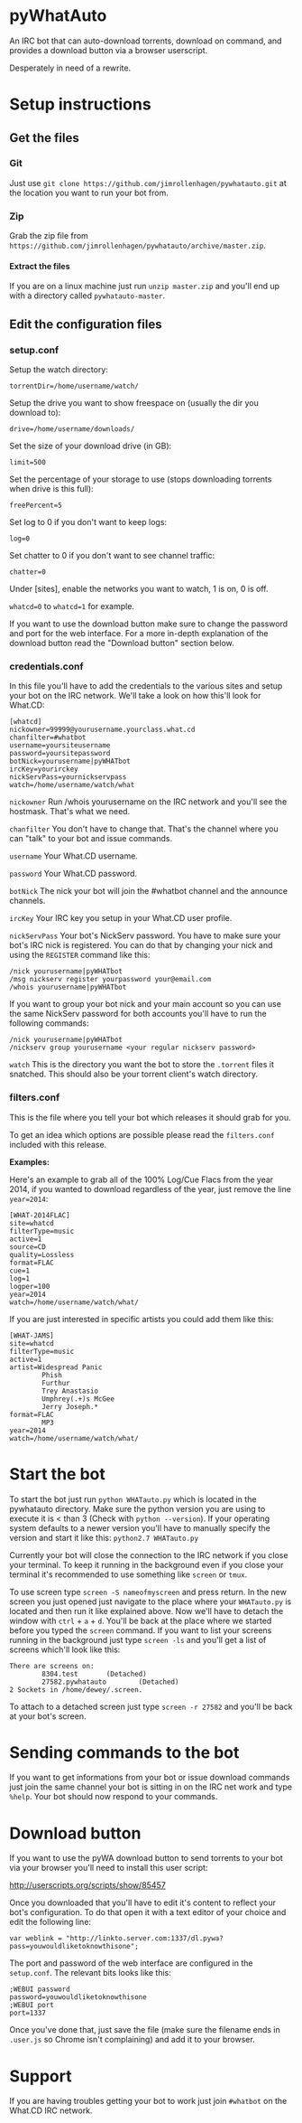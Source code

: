 # pyWhatAuto

An IRC bot that can auto-download torrents, download on command, and provides a download button via a browser userscript.

Desperately in need of a rewrite.

# Setup instructions

## Get the files

### Git

Just use `git clone https://github.com/jimrollenhagen/pywhatauto.git` at the location you want to run your bot from.

### Zip

Grab the zip file from `https://github.com/jimrollenhagen/pywhatauto/archive/master.zip`.

#### Extract the files

If you are on a linux machine just run `unzip master.zip` and you'll end up with a directory called `pywhatauto-master`.

## Edit the configuration files

### setup.conf

Setup the watch directory:
 
    torrentDir=/home/username/watch/
 
Setup the drive you want to show freespace on (usually the dir you download to):
 
    drive=/home/username/downloads/
 
Set the size of your download drive (in GB):
 
    limit=500
 
Set the percentage of your storage to use (stops downloading torrents when drive is this full):
 
    freePercent=5
 
Set log to 0 if you don't want to keep logs:
 
    log=0
 
Set chatter to 0 if you don't want to see channel traffic:
 
    chatter=0
 
Under [sites], enable the networks you want to watch, 1 is on, 0 is off.
 
`whatcd=0` to `whatcd=1` for example.

If you want to use the download button make sure to change the password and port for the web interface. For a more in-depth explanation of the download button read the "Download button" section below.

### credentials.conf

In this file you'll have to add the credentials to the various sites and setup your bot on the IRC network. We'll take a look on how this'll look for What.CD:

    [whatcd]
    nickowner=99999@yourusername.yourclass.what.cd
    chanfilter=#whatbot
    username=yoursiteusername
    password=yoursitepassword
    botNick=yourusername|pyWHATbot
    ircKey=yourirckey
    nickServPass=yournickservpass
    watch=/home/username/watch/what
    
`nickowner`
Run /whois yourusername on the IRC network and you'll see the hostmask. That's what we need.

`chanfilter`
You don't have to change that. That's the channel where you can "talk" to your bot and issue commands.

`username`
Your What.CD username.

`password`
Your What.CD password.

`botNick`
The nick your bot will join the #whatbot channel and the announce channels.

`ircKey`
Your IRC key you setup in your What.CD user profile.

`nickServPass`
Your bot's NickServ password. You have to make sure your bot's IRC nick is registered. You can do that  by changing your nick and using the `REGISTER` command like this:

    /nick yourusername|pyWHATbot
    /msg nickserv register yourpassword your@email.com
    /whois yourusername|pyWHATbot

If you want to group your bot nick and your main account so you can use the same NickServ password for both accounts you'll have to run the following commands:

    /nick yourusername|pyWHATbot
    /nickserv group yourusername <your regular nickserv password>
    
    
`watch`
This is the directory you want the bot to store the `.torrent` files it snatched. This should also be your torrent client's watch directory.

### filters.conf

This is the file where you tell your bot which releases it should grab for you.

To get an idea which options are possible please read the `filters.conf` included with this release.

**Examples:**

Here's an example to grab all of the 100% Log/Cue Flacs from the year 2014, if you wanted to download regardless of the year, just remove the line `year=2014`:
 
    [WHAT-2014FLAC]
    site=whatcd
    filterType=music
    active=1
    source=CD
    quality=Lossless
    format=FLAC
    cue=1
    log=1
    logper=100
    year=2014
    watch=/home/username/watch/what/
    
If you are just interested in specific artists you could add them like this:

    [WHAT-JAMS]
    site=whatcd
    filterType=music
    active=1
    artist=Widespread Panic
            Phish
            Furthur
            Trey Anastasio
            Umphrey(.+)s McGee
            Jerry Joseph.*
    format=FLAC
            MP3
    year=2014
    watch=/home/username/watch/what/
    
# Start the bot

To start the bot just run `python WHATauto.py` which is located in the pywhatauto directory. Make sure the python version you are using to execute it is < than 3 (Check with `python --version`). If your operating system defaults to a newer version you'll have to manually specify the version and start it like this: `python2.7 WHATauto.py`
 
Currently your bot will close the connection to the IRC network if you close your terminal. To keep it running in the background even if you close your terminal it's recommended to use something like `screen` or `tmux`.

To use screen type `screen -S nameofmyscreen` and press return. In the new screen you just opened just navigate to the place where your `WHATauto.py` is located and then run it like explained above. Now we'll have to detach the window with `ctrl` + `a` + `d`. You'll be back at the place where we started before you typed the `screen` command. If you want to list your screens running in the background just type `screen -ls` and you'll get a list of screens which'll look like this:

    There are screens on:
            8304.test       (Detached)
            27582.pywhatauto        (Detached)
    2 Sockets in /home/dewey/.screen.

To attach to a detached screen just type `screen -r 27582` and you'll be back at your bot's screen.

# Sending commands to the bot

If you want to get informations from your bot or issue download commands just join the same channel your bot is sitting in on the IRC net work and type `%help`. Your bot should now respond to your commands.

# Download button

If you want to use the pyWA download button to send torrents to your bot via your browser you'll need to install this user script:

http://userscripts.org/scripts/show/85457

Once you downloaded that you'll have to edit it's content to reflect your bot's configuration. To do that open it with a text editor of your choice and edit the following line:

    var weblink = "http://linkto.server.com:1337/dl.pywa?pass=youwouldliketoknowthisone";

The port and password of the web interface are configured in the `setup.conf`. The relevant bits looks like this:


    ;WEBUI password
    password=youwouldliketoknowthisone
    ;WEBUI port
    port=1337

Once you've done that, just save the file (make sure the filename ends in `.user.js` so Chrome isn't complaining) and add it to your browser.

# Support

If you are having troubles getting your bot to work just join `#whatbot` on the What.CD IRC network.